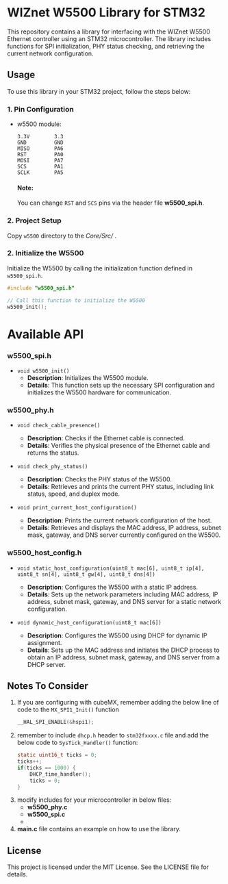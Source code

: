 # WIZnet W5500 Library for STM32

This repository contains a library for interfacing with the WIZnet W5500 Ethernet controller using an STM32 microcontroller. The library includes functions for SPI initialization, PHY status checking, and retrieving the current network configuration.


## Usage

To use this library in your STM32 project, follow the steps below:

### 1. Pin Configuration
   - w5500 module:
        ```
        3.3V		3.3
        GND		    GND
        MISO		PA6
        RST		    PA0
        MOSI		PA7
        SCS		    PA1
        SCLK		PA5
        ```
        #### Note:
        You can change `RST` and `SCS` pins via the header file **w5500_spi.h**.
### 2. Project Setup
Copy `w5500` directory to the *Core/Src/* .

### 2. Initialize the W5500

Initialize the W5500 by calling the initialization function defined in `w5500_spi.h`.

```c
#include "w5500_spi.h"

// Call this function to initialize the W5500
w5500_init();
```
# Available API

### **w5500_spi.h**
- `void w5500_init()`
  - **Description**: Initializes the W5500 module.
  - **Details**: This function sets up the necessary SPI configuration and initializes the W5500 hardware for communication.

### **w5500_phy.h**
- `void check_cable_presence()`
  - **Description**: Checks if the Ethernet cable is connected.
  - **Details**: Verifies the physical presence of the Ethernet cable and returns the status.
  
- `void check_phy_status()`
  - **Description**: Checks the PHY status of the W5500.
  - **Details**: Retrieves and prints the current PHY status, including link status, speed, and duplex mode.
  
- `void print_current_host_configuration()`
  - **Description**: Prints the current network configuration of the host.
  - **Details**: Retrieves and displays the MAC address, IP address, subnet mask, gateway, and DNS server currently configured on the W5500.

### **w5500_host_config.h**
- `void static_host_configuration(uint8_t mac[6], uint8_t ip[4], uint8_t sn[4], uint8_t gw[4], uint8_t dns[4])`
  - **Description**: Configures the W5500 with a static IP address.
  - **Details**: Sets up the network parameters including MAC address, IP address, subnet mask, gateway, and DNS server for a static network configuration.
  
- `void dynamic_host_configuration(uint8_t mac[6])`
  - **Description**: Configures the W5500 using DHCP for dynamic IP assignment.
  - **Details**: Sets up the MAC address and initiates the DHCP process to obtain an IP address, subnet mask, gateway, and DNS server from a DHCP server.


## Notes To Consider

1. If you are configuring with cubeMX, remember adding the below line of code to the `MX_SPI1_Init()` function
    ```c
    __HAL_SPI_ENABLE(&hspi1);
    ```
2. remember to include `dhcp.h` header to `stm32fxxxx.c` file and add the below code to `SysTick_Handler()` function:
    ```c
    static uint16_t ticks = 0;
    ticks++;
    if(ticks == 1000) {
        DHCP_time_handler();
        ticks = 0;
    }
    ```
3. modify includes for your microcontroller in below files:
    - **w5500_phy.c**
    - **w5500_spi.c**
    - 
4. **main.c** file contains an example on how to use the library.
## License

This project is licensed under the MIT License. See the LICENSE file for details.
